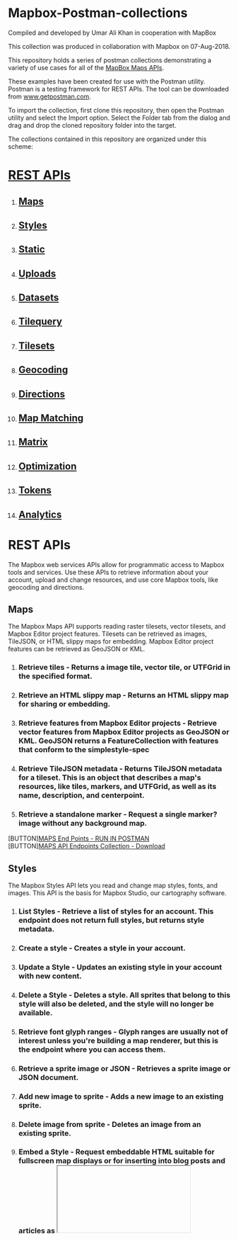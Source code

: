 # Mapbox-Postman-collections

Compiled and developed by Umar Ali Khan in cooperation with MapBox

This collection was produced in collaboration with Mapbox on 07-Aug-2018.

This repository holds a series of postman collections demonstrating a variety of use cases for all of the [MapBox Maps APIs](https://www.mapbox.com/api-documentation/).

These examples have been created for use with the Postman utility. Postman is a testing framework for REST APIs. The tool can be downloaded from www.getpostman.com.

To import the collection, first clone this repository, then open the Postman utility and select the Import option. Select the Folder tab from the dialog and drag and drop the cloned repository folder into the target.

The collections contained in this repository are organized under this scheme:

# [REST APIs](#rest-apis)
1. ## [Maps](#maps-1)
2. ## [Styles](#styles-1)
3. ## [Static](#static-1)
4. ## [Uploads](#uploads-1)
5. ## [Datasets](#datasets-1)
6. ## [Tilequery](#tilequery-1)
7. ## [Tilesets](#tilesets-1)
8. ## [Geocoding](#geocoding-1)
9. ## [Directions](#directions-1)
10. ## [Map Matching](#map-matching-1)
11. ## [Matrix](#matrix-1)
12. ## [Optimization](#optimization-1)
13. ## [Tokens](#tokens-1)
14. ## [Analytics](#analytics-1)



# REST APIs
The Mapbox web services APIs allow for programmatic access to Mapbox tools and services. Use these APIs to retrieve information about your account, upload and change resources, and use core Mapbox tools, like geocoding and directions.

## Maps
The Mapbox Maps API supports reading raster tilesets, vector tilesets, and Mapbox Editor project features. Tilesets can be retrieved as images, TileJSON, or HTML slippy maps for embedding. Mapbox Editor project features can be retrieved as GeoJSON or KML.

1. ###  **Retrieve tiles** - Returns a image tile, vector tile, or UTFGrid in the specified format.
2. ###  **Retrieve an HTML slippy map** - Returns an HTML slippy map for sharing or embedding.
3. ###  **Retrieve features from Mapbox Editor projects** - Retrieve vector features from Mapbox Editor projects as GeoJSON or KML. GeoJSON returns a FeatureCollection with features that conform to the simplestyle-spec
4. ###  **Retrieve TileJSON metadata** - Returns TileJSON metadata for a tileset. This is an object that describes a map's resources, like tiles, markers, and UTFGrid, as well as its name, description, and centerpoint.
5. ### **Retrieve a standalone marker** - Request a single marker? image without any background map.

[BUTTON][MAPS End Points - RUN IN POSTMAN](https://documenter.getpostman.com/view/5039671/RWTmvJda)                      
[BUTTON][MAPS API Endpoints Collection - Download](https://github.com/umer-ali-khan/mapbox-postman-collections/blob/master/MapBox%20-%20Maps.postman_collection.json)


## Styles
The Mapbox Styles API lets you read and change map styles, fonts, and images. This API is the basis for Mapbox Studio, our cartography software.

1. ###  **List Styles** - Retrieve a list of styles for an account. This endpoint does not return full styles, but returns style metadata.
2. ###  **Create a style** - Creates a style in your account.
3. ###  **Update a Style** - Updates an existing style in your account with new content.
4. ###  **Delete a Style** - Deletes a style. All sprites that belong to this style will also be deleted, and the style will no longer be available.
5. ### **Retrieve font glyph ranges** - Glyph ranges are usually not of interest unless you're building a map renderer, but this is the endpoint where you can access them.
6. ### **Retrieve a sprite image or JSON** - Retrieves a sprite image or JSON document.
7. ### **Add new image to sprite** - Adds a new image to an existing sprite.
8. ### **Delete image from sprite** - Deletes an image from an existing sprite.
9. ### **Embed a Style** - Request embeddable HTML suitable for fullscreen map displays or for inserting into blog posts and articles as <iframe> content.

[STYLES End Points - RUN IN POSTMAN](https://documenter.getpostman.com/view/5039671/RWTmvJhv)                      
[STYLES API Endpoints Collection - Download](https://github.com/umer-ali-khan/mapbox-postman-collections/blob/master/MapBox%20-%20Styles.postman_collection.json)


## Static
The Mapbox Static API returns static maps and raster tiles from styles in the Mapbox Style Specification. See the Static (Classic) API documentation.

Static maps are standalone images that can be displayed on web and mobile devices without the aid of a mapping library or API. They look like an embedded map without interactivity or controls.

1. ###  **Retrieve a static map from a style** - In contrast to the legacy Static API, this API supports pitch, bearing, and decimal zoom levels.
2. ###  **Retrieve raster tiles from styles** - Retrieve 512x512 or 256x256 pixel raster tiles from a Mapbox Studio style.
3. ###  **Retrieve a map's WMTS document** - Mapbox supports access via the WMTS standard, which lets you use maps with desktop and online GIS software like ArcMap and QGIS.

[STATIC End Points - RUN IN POSTMAN](https://documenter.getpostman.com/view/5039671/RWTmvJhy)                      
[STATIC API Endpoints Collection - Download](https://github.com/umer-ali-khan/mapbox-postman-collections/blob/master/MapBox%20-%20Static.postman_collection.json)

## Uploads
The Mapbox Uploads API transforms geographic data into tilesets that can be used with maps and geographic applications. Given a wide variety of geospatial formats, it normalizes projections and generates tiles at multiple zoom levels to make data viewable on the web.

The upload workflow begins with a file and ends with a tileset?, or if you have invalid data, an error.

1. ###  **Retrieve S3 credentials** - Mapbox provides an Amazon S3 bucket to stage your file while your upload is processed. Uploads must be staged in this bucket before being uploaded to your Mapbox account. You can retrieve temporary credentials from this endpoint.
2. ###  **Create an upload** - Once you've used the temporary S3 credentials to transfer your file to Mapbox's staging bucket, you can trigger the generation of a tileset given the file's URL and a destination tileset ID.
3. ###  **Retrieve upload status** - Upload processing is fast but not immediate. Once an upload is created, you can track its status. Uploads have a progress property that will start at 0 and end at 1 when an upload is complete. If there's an error processing an upload, the error property will include an error message.
4. ###  **Retrieve recent upload statuses** - You can retrieve multiple upload statuses at the same time, sorted by the most recently created. This request returns the same information as individual upload status, but for all recent uploads. The list is limited to 1MB of JSON.
5. ###  **Remove an upload** - Remove a completed upload status from the upload listing.

[UPLOADS End Points - RUN IN POSTMAN](https://documenter.getpostman.com/view/5039671/RWTmvJi1)                      
[UPLOADS API Endpoints Collection - Download](https://github.com/umer-ali-khan/mapbox-postman-collections/blob/master/MapBox%20-%20Uploads.postman_collection.json)

## Datasets
A dataset is an editable collection of GeoJSON features. The Datasets API offers persistent storage for custom geographic data and supports reading, creating, updating, and removing features. The goal of this API is to let you manage your geodata using Mapbox. To serve this data at scale, convert your dataset? into a tileset? using the Uploads API.

1. ###  **List datasets** - List datasets
2. ###  **Create dataset** - Creates a new, empty dataset
3. ###  **Retrieve a dataset** - Retrieve a dataset
4. ###  **Update a dataset** - Update a dataset
5. ###  **Delete a dataset** - Deletes a dataset, including all features it contains.
6. ###  **List features** - List features in a dataset?. The response body will be a GeoJSON FeatureCollection.
7. ###  **Insert or update a feature** - Inserts or updates a feature in a dataset. If there's already a feature with the given ID in the dataset, it will be replaced. If there isn't a feature with that ID, a new feature is created.
8. ###  **Retrieve a feature** - Retrieves a feature in a dataset.
9. ###  **Delete a feature** - Removes a feature from a dataset.

[DATASET End Points - RUN IN POSTMAN](https://documenter.getpostman.com/view/5039671/RWTmvJnL)                      
[DATASET API Endpoints Collection - Download](https://github.com/umer-ali-khan/mapbox-postman-collections/blob/master/MapBox%20-%20Datasets.postman_collection.json)

## Tilequery
The Mapbox Tilequery API allows you to retrieve data about specific features from a vector tileset?, based on a given latitude and longitude?. With the Tilequery API, you can:

. Query for features within a given radius
. Do point in polygon queries
. Query multiple composited layers

1. ###  **Retrieve features from vector tiles** - The URL parameters for a request to the Mapbox Tilequery API are the map_id being queried and the specified {longitude}, {latitude} pair.

[TILEQUERY End Points - RUN IN POSTMAN](https://documenter.getpostman.com/view/5039671/RWTmvJnM)                      
[TILEQUERY API Endpoints Collection - Download](https://github.com/umer-ali-khan/mapbox-postman-collections/blob/master/MapBox%20-%20Tilequery.postman_collection.json)

## Tilesets
The Mapbox Tilesets API supports reading metadata for raster and vector tilesets. To request tiles, consult the Maps API.

1. ###  **List tilesets** - Lists all tilesets for an account.

[TILESETS End Points - RUN IN POSTMAN](https://documenter.getpostman.com/view/5039671/RWTmvJnN)                      
[TILESETS API Endpoints Collection - Download](https://github.com/umer-ali-khan/mapbox-postman-collections/blob/master/MapBox%20-%20Tilesets.postman_collection.json)

## Geocoding
The Mapbox Geocoding? API does two things: forward geocoding and reverse geocoding.

Forward geocoding lets you convert location text into geographic coordinates, turning 2 Lincoln Memorial Circle NW into -77.050,38.889.

1. ###  **Search for places** - This is often called forward geocoding. Request feature data that best matches the input {query} text. The response includes one or more results ordered by relevance.
2. ###  **Retrieve places near a location** - This is often called reverse geocoding. Request feature data located at the input {longitude},{latitude} coordinates. The response includes at most one result from each type, unless the limit parameter was used in the request.
3. ###  **Batch requests** - This feature is only available with the mapbox.places-permanent mode.
Batch requests have the same parameters as normal requests, but can include more than one query by separating queries with the ; character. Each query should be URL encoded, but the ; character should not be encoded and should be included verbatim.
4. ###  **POI categories** - POI category search supports forward geocoding? requests of poi feature types in a queried category. Using the proximity query parameter with POI category search returns points of interest local to a provided location; for example, restaurants near a user. Any category that is returned in the properties.category property of the response object is supported.

[GEOCODING End Points - RUN IN POSTMAN](https://documenter.getpostman.com/view/5039671/RWTmvJnR)                      
[GEOCODING API Endpoints Collection - Download](https://github.com/umer-ali-khan/mapbox-postman-collections/blob/master/MapBox%20-%20Geocoding.postman_collection.json)

## Directions
The Mapbox Directions API will show you how to get where you're going. With the Directions API, you can:

. calculate optimal driving, walking, and cycling routes
. produce turn-by-turn instructions
. produce routes with up to 25 coordinates anywhere on earth


1. ###  **Retrieve directions** - Retrieve directions


[DIRECTIONS End Points - RUN IN POSTMAN](https://documenter.getpostman.com/view/5039671/RWTmvJnS)                      
[DIRECTIONS API Endpoints Collection - Download](https://github.com/umer-ali-khan/mapbox-postman-collections/blob/master/MapBox%20-%20Directions.postman_collection.json)

## Map Matching
The Mapbox Map Matching API snaps fuzzy, inaccurate traces from a GPS unit or a phone to the OpenStreetMap? road and path network using the Directions API. This produces clean paths that can be displayed on a map or used for other analysis.

1. ###  **Retrieve a match** - Returns a path on the road and path network closest to the input traces.
2. ###  **Retrieve a match - Using HTTP POST** - Returns a path on the road and path network closest to the input traces.


[Map Matching End Points - RUN IN POSTMAN](https://documenter.getpostman.com/view/5039671/RWTmvJnT)                      
[Map Matching API Endpoints Collection - Download](https://github.com/umer-ali-khan/mapbox-postman-collections/blob/master/MapBox%20-%20Map%20Matching.postman_collection.json)

## Matrix
The Matrix API returns travel times between many points.


1. ###  **Retrieve a matrix** - Returns a duration and/or distance matrix showing travel times and distances between coordinates.

[Matrix End Points - RUN IN POSTMAN](https://documenter.getpostman.com/view/5039671/RWTmvJrj)                      
[Matrix API Endpoints Collection - Download](https://github.com/umer-ali-khan/mapbox-postman-collections/blob/master/MapBox%20-%20Matrix.postman_collection.json)

## Optimization
The Optimization API returns a duration-optimized route between the input coordinates. This is also known as solving the Traveling Salesperson Problem. A typical use case for this API is planning the route for deliveries in a city. A route can be retrieved for car driving, bicycling and walking or hiking.

1. ###  **Retrieve an optimization** - The {profile} parameter of your request should be a Mapbox Directions routing profile ID. The following IDs are supported:

. mapbox/driving for car trips
. mapbox/walking for pedestrian and hiking trips
. mapbox/cycling for bicycle trips

[Optimization End Points - RUN IN POSTMAN](https://documenter.getpostman.com/view/5039671/RWTmvJrm)                      
[Optimization API Endpoints Collection - Download](https://github.com/umer-ali-khan/mapbox-postman-collections/blob/master/MapBox%20-%20Optimization.postman_collection.json)

## Tokens
An access token, referred to hereafter as 'token', grants access to Mapbox resources on behalf of a user. All accounts have a public token by default. Additional tokens can be created to grant additional, or more limited, privileges.

1. ###  **List tokens** - Lists all tokens for an account.
2. ###  **Create token** - Creates a new token.
3. ###  **Create temporary token** - Creates a new temporary token that automatically expires at a fixed time.
4. ###  **Update a token** - Update note or scopes in a token's metadata.
5. ###  **Delete a token** - Revoke a token's authorization, removing its access to Mapbox APIs. This is the same as deleting a token. Applications using the revoked token will need to get a new access token? before they can access Mapbox APIs.
6. ###  **Retrieve a token** - Check if a token is valid. If the token is invalid an explanation of why is returned as the code property.
7. ###  **List scopes** - List scopes for a user. All potential scopes a user has access to are listed.

[Tokens End Points - RUN IN POSTMAN](https://documenter.getpostman.com/view/5039671/RWTmvJrq)                      
[Tokens API Endpoints Collection - Download](https://github.com/umer-ali-khan/mapbox-postman-collections/blob/master/MapBox%20-%20Tokens.postman_collection.json)

## Analytics
The Mapbox Analytics API returns API usage for services by resource. For example, it can calculate the number of geocoding requests made in a week with a specific access token.

1. ###  **Retrieve analytics** - Returns the request counts per day for given resource and period.

[Analytics End Points - RUN IN POSTMAN](https://documenter.getpostman.com/view/5039671/RWTmvJrs)                      
[Analytics API Endpoints Collection - Download](https://github.com/umer-ali-khan/mapbox-postman-collections/blob/master/MapBox%20-%20Analytics.postman_collection.json)
